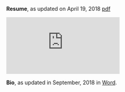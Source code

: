 **Resume**, as updated on April 19, 2018 
[pdf](https://github.com/zire/resume/blob/master/Resume_Herbert%20Yang%2020180419.pdf)

<embed src="https://github.com/zire/resume/blob/master/Resume_Herbert%20Yang%2020180419.pdf" type="application/pdf" />

**Bio**, as updated in September, 2018 in [Word](https://github.com/zire/resume/blob/master/Herbert%20Yang_Bio_201809.docx). 